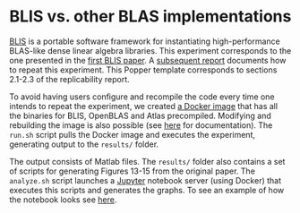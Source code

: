 # BLIS vs. other BLAS implementations

[BLIS](https://github.com/flame/blis) is a portable software framework 
for instantiating high-performance BLAS-like dense linear algebra 
libraries. This experiment corresponds to the one presented in the 
[first BLIS paper](http://doi.acm.org/10.1145/2764454). A [subsequent 
report](http://dl.acm.org/citation.cfm?id=2738033) documents how to 
repeat this experiment. This Popper template corresponds to sections 
2.1-2.3 of the replicability report.

To avoid having users configure and recompile the code every time one 
intends to repeat the experiment, we created [a Docker 
image](https://github.com/ivotron/docker-blis/tree/master/Dockerfile) 
that has all the binaries for BLIS, OpenBLAS and Atlas precompiled. 
Modifying and rebuilding the image is also possible (see 
[here](https://docs.docker.com/engine/tutorials/dockerimages/) for 
documentation). The `run.sh` script pulls the Docker image and 
executes the experiment, generating output to the `results/` folder.

The output consists of Matlab files. The `results/` folder also 
contains a set of scripts for generating Figures 13-15 from the 
original paper. The `analyze.sh` script launches a 
[Jupyter](http://jupyter.org/) notebook server (using Docker) that 
executes this scripts and generates the graphs. To see an example of 
how the notebook looks see 
[here](https://github.com/systemslab/popper-templates/blob/master/experiments/blis/results/visualize.ipynb).
